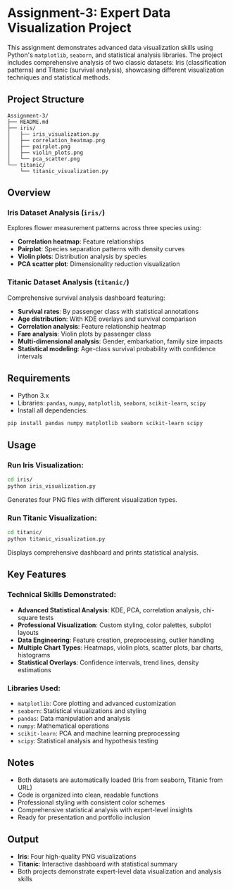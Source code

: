 # Assignment-3: Expert Data Visualization Project

This assignment demonstrates advanced data visualization skills using Python's `matplotlib`, `seaborn`, and statistical analysis libraries. The project includes comprehensive analysis of two classic datasets: Iris (classification patterns) and Titanic (survival analysis), showcasing different visualization techniques and statistical methods.

## Project Structure
```
Assignment-3/
├── README.md
├── iris/
│   ├── iris_visualization.py
│   ├── correlation_heatmap.png
│   ├── pairplot.png
│   ├── violin_plots.png
│   └── pca_scatter.png
└── titanic/
    └── titanic_visualization.py
```

## Overview

### Iris Dataset Analysis (`iris/`)
Explores flower measurement patterns across three species using:
- **Correlation heatmap**: Feature relationships
- **Pairplot**: Species separation patterns with density curves
- **Violin plots**: Distribution analysis by species
- **PCA scatter plot**: Dimensionality reduction visualization

### Titanic Dataset Analysis (`titanic/`)
Comprehensive survival analysis dashboard featuring:
- **Survival rates**: By passenger class with statistical annotations
- **Age distribution**: With KDE overlays and survival comparison
- **Correlation analysis**: Feature relationship heatmap
- **Fare analysis**: Violin plots by passenger class
- **Multi-dimensional analysis**: Gender, embarkation, family size impacts
- **Statistical modeling**: Age-class survival probability with confidence intervals

## Requirements
* Python 3.x
* Libraries: `pandas`, `numpy`, `matplotlib`, `seaborn`, `scikit-learn`, `scipy`
* Install all dependencies:

```bash
pip install pandas numpy matplotlib seaborn scikit-learn scipy
```

## Usage

### Run Iris Visualization:
```bash
cd iris/
python iris_visualization.py
```
Generates four PNG files with different visualization types.

### Run Titanic Visualization:
```bash
cd titanic/
python titanic_visualization.py
```
Displays comprehensive dashboard and prints statistical analysis.

## Key Features

### Technical Skills Demonstrated:
- **Advanced Statistical Analysis**: KDE, PCA, correlation analysis, chi-square tests
- **Professional Visualization**: Custom styling, color palettes, subplot layouts
- **Data Engineering**: Feature creation, preprocessing, outlier handling
- **Multiple Chart Types**: Heatmaps, violin plots, scatter plots, bar charts, histograms
- **Statistical Overlays**: Confidence intervals, trend lines, density estimations

### Libraries Used:
- `matplotlib`: Core plotting and advanced customization
- `seaborn`: Statistical visualizations and styling
- `pandas`: Data manipulation and analysis
- `numpy`: Mathematical operations
- `scikit-learn`: PCA and machine learning preprocessing
- `scipy`: Statistical analysis and hypothesis testing

## Notes
- Both datasets are automatically loaded (Iris from seaborn, Titanic from URL)
- Code is organized into clean, readable functions
- Professional styling with consistent color schemes
- Comprehensive statistical analysis with expert-level insights
- Ready for presentation and portfolio inclusion

## Output
- **Iris**: Four high-quality PNG visualizations
- **Titanic**: Interactive dashboard with statistical summary
- Both projects demonstrate expert-level data visualization and analysis skills
